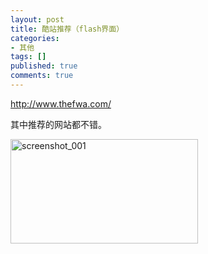 ```yaml
---
layout: post
title: 酷站推荐（flash界面）
categories:
- 其他
tags: []
published: true
comments: true
---
```

<p><a href="http://www.thefwa.com/" target="_blank">http://www.thefwa.com/</a></p>

<p>其中推荐的网站都不错。</p>

<p><a href="http://www.fireyang.com/blog/wp-content/uploads/2009/07/screenshot_001.png"><img class="alignnone size-medium wp-image-521" title="screenshot_001" src="http://www.fireyang.com/blog/wp-content/uploads/2009/07/screenshot_001-300x167.png" alt="screenshot_001" width="300" height="167" /></a></p>
